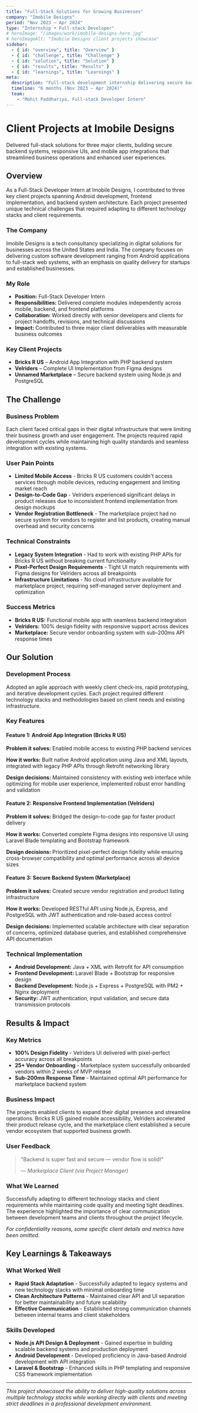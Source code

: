 ```yaml
---
title: "Full-Stack Solutions for Growing Businesses"
company: "Imobile Designs"
period: "Nov 2023 – Apr 2024"
type: "Internship • Full-stack Developer"
# heroImage: "/images/work/imobile-designs-hero.jpg"
# heroImageAlt: "Imobile Designs client projects showcase"
sidebar:
  - { id: "overview", title: "Overview" }
  - { id: "challenge", title: "Challenge" }
  - { id: "solution", title: "Solution" }
  - { id: "results", title: "Results" }
  - { id: "learnings", title: "Learnings" }
meta:
  description: "Full-stack development internship delivering secure backend systems, responsive UIs, and mobile app integrations for three major clients"
  timeline: "6 months (Nov 2023 – Apr 2024)"
  team:
    - "Mohit Paddhariya, Full-stack Developer Intern"
---
```


# Client Projects at Imobile Designs

Delivered full-stack solutions for three major clients, building secure backend systems, responsive UIs, and mobile app integrations that streamlined business operations and enhanced user experiences.

<div id="overview">

## Overview

As a Full-Stack Developer Intern at Imobile Designs, I contributed to three key client projects spanning Android development, frontend implementation, and backend system architecture. Each project presented unique technical challenges that required adapting to different technology stacks and client requirements.

### The Company

Imobile Designs is a tech consultancy specializing in digital solutions for businesses across the United States and India. The company focuses on delivering custom software development ranging from Android applications to full-stack web systems, with an emphasis on quality delivery for startups and established businesses.

### My Role

- **Position:** Full-Stack Developer Intern
- **Responsibilities:** Delivered complete modules independently across mobile, backend, and frontend platforms
- **Collaboration:** Worked directly with senior developers and clients for project handoffs, revisions, and technical discussions
- **Impact:** Contributed to three major client deliverables with measurable business outcomes

### Key Client Projects

- **Bricks R US** – Android App Integration with PHP backend system
- **Velriders** – Complete UI Implementation from Figma designs
- **Unnamed Marketplace** – Secure backend system using Node.js and PostgreSQL

</div>

<div id="challenge">

## The Challenge

### Business Problem

Each client faced critical gaps in their digital infrastructure that were limiting their business growth and user engagement. The projects required rapid development cycles while maintaining high quality standards and seamless integration with existing systems.

### User Pain Points

- **Limited Mobile Access** - Bricks R US customers couldn't access services through mobile devices, reducing engagement and limiting market reach
- **Design-to-Code Gap** - Velriders experienced significant delays in product releases due to inconsistent frontend implementation from design mockups
- **Vendor Registration Bottleneck** - The marketplace project had no secure system for vendors to register and list products, creating manual overhead and security concerns

### Technical Constraints

- **Legacy System Integration** - Had to work with existing PHP APIs for Bricks R US without breaking current functionality
- **Pixel-Perfect Design Requirements** - Tight UI match requirements with Figma designs for Velriders across all breakpoints
- **Infrastructure Limitations** - No cloud infrastructure available for marketplace project, requiring self-managed server deployment and optimization

### Success Metrics

- **Bricks R US:** Functional mobile app with seamless backend integration
- **Velriders:** 100% design fidelity with responsive support across devices
- **Marketplace:** Secure vendor onboarding system with sub-200ms API response times

</div>

<div id="solution">

## Our Solution

### Development Process

Adopted an agile approach with weekly client check-ins, rapid prototyping, and iterative development cycles. Each project required different technology stacks and methodologies based on client needs and existing infrastructure.

### Key Features

#### Feature 1: Android App Integration (Bricks R US)

**Problem it solves:** Enabled mobile access to existing PHP backend services

**How it works:** Built native Android application using Java and XML layouts, integrated with legacy PHP APIs through Retrofit networking library

**Design decisions:** Maintained consistency with existing web interface while optimizing for mobile user experience, implemented robust error handling and validation

#### Feature 2: Responsive Frontend Implementation (Velriders)

**Problem it solves:** Bridged the design-to-code gap for faster product delivery

**How it works:** Converted complete Figma designs into responsive UI using Laravel Blade templating and Bootstrap framework

**Design decisions:** Prioritized pixel-perfect design fidelity while ensuring cross-browser compatibility and optimal performance across all device sizes

#### Feature 3: Secure Backend System (Marketplace)

**Problem it solves:** Created secure vendor registration and product listing infrastructure

**How it works:** Developed RESTful API using Node.js, Express, and PostgreSQL with JWT authentication and role-based access control

**Design decisions:** Implemented scalable architecture with clear separation of concerns, optimized database queries, and established comprehensive API documentation

### Technical Implementation

- **Android Development:** Java + XML with Retrofit for API consumption
- **Frontend Development:** Laravel Blade + Bootstrap for responsive design
- **Backend Development:** Node.js + Express + PostgreSQL with PM2 + Nginx deployment
- **Security:** JWT authentication, input validation, and secure data transmission protocols

</div>

<div id="results">

## Results & Impact

### Key Metrics

- **100% Design Fidelity** - Velriders UI delivered with pixel-perfect accuracy across all breakpoints
- **25+ Vendor Onboarding** - Marketplace system successfully onboarded vendors within 2 weeks of MVP release
- **Sub-200ms Response Time** - Maintained optimal API performance for marketplace backend system

### Business Impact

The projects enabled clients to expand their digital presence and streamline operations. Bricks R US gained mobile accessibility, Velriders accelerated their product release cycle, and the marketplace client established a secure vendor ecosystem that supported business growth.

### User Feedback

> "Backend is super fast and secure — vendor flow is solid!" 
> 
> *— Marketplace Client (via Project Manager)*

### What We Learned

Successfully adapting to different technology stacks and client requirements while maintaining code quality and meeting tight deadlines. The experience highlighted the importance of clear communication between development teams and clients throughout the project lifecycle.

*For confidentiality reasons, some specific client details and metrics have been omitted.*

</div>

<div id="learnings">

## Key Learnings & Takeaways

### What Worked Well

- **Rapid Stack Adaptation** - Successfully adapted to legacy systems and new technology stacks with minimal onboarding time
- **Clean Architecture Patterns** - Maintained clear API and UI separation for better maintainability and future scalability
- **Effective Communication** - Established strong communication channels between internal teams and client stakeholders

### Skills Developed

- **Node.js API Design & Deployment** - Gained expertise in building scalable backend systems and production deployment
- **Android Development** - Developed proficiency in Java-based Android development with API integration
- **Laravel & Bootstrap** - Enhanced skills in PHP templating and responsive CSS framework implementation
</div>

---

*This project showcased the ability to deliver high-quality solutions across multiple technology stacks while working directly with clients and meeting strict deadlines in a professional development environment.*